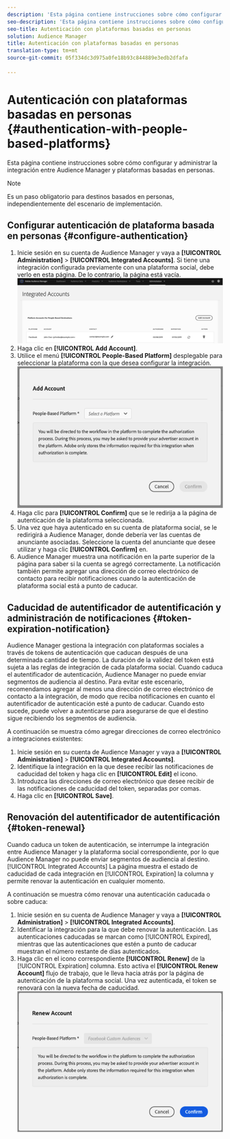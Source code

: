 ```yaml
---
description: 'Esta página contiene instrucciones sobre cómo configurar y administrar la integración entre Audience Manager y plataformas basadas en personas. '
seo-description: 'Esta página contiene instrucciones sobre cómo configurar y administrar la integración entre Audience Manager y plataformas basadas en personas. '
seo-title: Autenticación con plataformas basadas en personas
solution: Audience Manager
title: Autenticación con plataformas basadas en personas
translation-type: tm+mt
source-git-commit: 05f334dc3d975a0fe18b93c844889e3edb2dfafa

---
```



# Autenticación con plataformas basadas en personas {#authentication-with-people-based-platforms}

Esta página contiene instrucciones sobre cómo configurar y administrar la integración entre Audience Manager y plataformas basadas en personas.

>[!NOTE]
>Es un paso obligatorio para destinos basados en personas, independientemente del escenario de implementación.

## Configurar autenticación de plataforma basada en personas {#configure-authentication}

1. Inicie sesión en su cuenta de Audience Manager y vaya a **[!UICONTROL Administration]** &gt; **[!UICONTROL Integrated Accounts]**. Si tiene una integración configurada previamente con una plataforma social, debe verlo en esta página. De lo contrario, la página está vacía.
   ![integración basada en personas](assets/pbd-config.png)
1. Haga clic en **[!UICONTROL Add Account]**.
1. Utilice el menú **[!UICONTROL People-Based Platform]** desplegable para seleccionar la plataforma con la que desea configurar la integración.
   ![plataforma basada en personas](assets/pbd-add.png)
1. Haga clic para **[!UICONTROL Confirm]** que se le redirija a la página de autenticación de la plataforma seleccionada.
1. Una vez que haya autenticado en su cuenta de plataforma social, se le redirigirá a Audience Manager, donde debería ver las cuentas de anunciante asociadas. Seleccione la cuenta del anunciante que desee utilizar y haga clic **[!UICONTROL Confirm]** en.
1. Audience Manager muestra una notificación en la parte superior de la página para saber si la cuenta se agregó correctamente. La notificación también permite agregar una dirección de correo electrónico de contacto para recibir notificaciones cuando la autenticación de plataforma social está a punto de caducar.

## Caducidad de autentificador de autentificación y administración de notificaciones {#token-expiration-notification}

Audience Manager gestiona la integración con plataformas sociales a través de tokens de autenticación que caducan después de una determinada cantidad de tiempo. La duración de la validez del token está sujeta a las reglas de integración de cada plataforma social. Cuando caduca el autentificador de autenticación, Audience Manager no puede enviar segmentos de audiencia al destino. Para evitar este escenario, recomendamos agregar al menos una dirección de correo electrónico de contacto a la integración, de modo que reciba notificaciones en cuanto el autentificador de autenticación esté a punto de caducar. Cuando esto sucede, puede volver a autenticarse para asegurarse de que el destino sigue recibiendo los segmentos de audiencia.

A continuación se muestra cómo agregar direcciones de correo electrónico a integraciones existentes:

1. Inicie sesión en su cuenta de Audience Manager y vaya a **[!UICONTROL Administration]** &gt; **[!UICONTROL Integrated Accounts]**.
1. Identifique la integración en la que desee recibir las notificaciones de caducidad del token y haga clic en **[!UICONTROL Edit]** el icono.
1. Introduzca las direcciones de correo electrónico que desee recibir de las notificaciones de caducidad del token, separadas por comas.
1. Haga clic en **[!UICONTROL Save]**.

## Renovación del autentificador de autentificación {#token-renewal}

Cuando caduca un token de autenticación, se interrumpe la integración entre Audience Manager y la plataforma social correspondiente, por lo que Audience Manager no puede enviar segmentos de audiencia al destino. [!UICONTROL Integrated Accounts] La página muestra el estado de caducidad de cada integración en [!UICONTROL Expiration] la columna y permite renovar la autenticación en cualquier momento.

A continuación se muestra cómo renovar una autenticación caducada o sobre caduca:
1. Inicie sesión en su cuenta de Audience Manager y vaya a **[!UICONTROL Administration]** &gt; **[!UICONTROL Integrated Accounts]**.
1. Identificar la integración para la que debe renovar la autenticación. Las autenticaciones caducadas se marcan como [!UICONTROL Expired], mientras que las autenticaciones que estén a punto de caducar muestran el número restante de días autenticados.
1. Haga clic en el icono correspondiente **[!UICONTROL Renew]** de la [!UICONTROL Expiration] columna. Esto activa el **[!UICONTROL Renew Account]** flujo de trabajo, que le lleva hacia atrás por la página de autenticación de la plataforma social. Una vez autenticada, el token se renovará con la nueva fecha de caducidad.
   ![pbd-renew](assets/pbd-renew.png)
